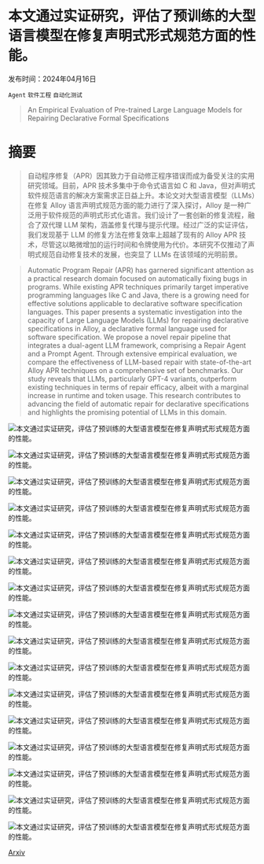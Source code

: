 # 本文通过实证研究，评估了预训练的大型语言模型在修复声明式形式规范方面的性能。

发布时间：2024年04月16日

`Agent` `软件工程` `自动化测试`

> An Empirical Evaluation of Pre-trained Large Language Models for Repairing Declarative Formal Specifications

# 摘要

> 自动程序修复（APR）因其致力于自动修正程序错误而成为备受关注的实用研究领域。目前，APR 技术多集中于命令式语言如 C 和 Java，但对声明式软件规范语言的解决方案需求正日益上升。本论文对大型语言模型（LLMs）在修复 Alloy 语言声明式规范方面的能力进行了深入探讨，Alloy 是一种广泛用于软件规范的声明式形式化语言。我们设计了一套创新的修复流程，融合了双代理 LLM 架构，涵盖修复代理与提示代理。经过广泛的实证评估，我们发现基于 LLM 的修复方法在修复效率上超越了现有的 Alloy APR 技术，尽管这以略微增加的运行时间和令牌使用为代价。本研究不仅推动了声明式规范自动修复技术的发展，也突显了 LLMs 在该领域的光明前景。

> Automatic Program Repair (APR) has garnered significant attention as a practical research domain focused on automatically fixing bugs in programs. While existing APR techniques primarily target imperative programming languages like C and Java, there is a growing need for effective solutions applicable to declarative software specification languages. This paper presents a systematic investigation into the capacity of Large Language Models (LLMs) for repairing declarative specifications in Alloy, a declarative formal language used for software specification. We propose a novel repair pipeline that integrates a dual-agent LLM framework, comprising a Repair Agent and a Prompt Agent. Through extensive empirical evaluation, we compare the effectiveness of LLM-based repair with state-of-the-art Alloy APR techniques on a comprehensive set of benchmarks. Our study reveals that LLMs, particularly GPT-4 variants, outperform existing techniques in terms of repair efficacy, albeit with a marginal increase in runtime and token usage. This research contributes to advancing the field of automatic repair for declarative specifications and highlights the promising potential of LLMs in this domain.

![本文通过实证研究，评估了预训练的大型语言模型在修复声明式形式规范方面的性能。](../../..//opt/data/Projects/HuggingArxiv/paper_images/2404.11050/x1.png)

![本文通过实证研究，评估了预训练的大型语言模型在修复声明式形式规范方面的性能。](../../..//opt/data/Projects/HuggingArxiv/paper_images/2404.11050/x2.png)

![本文通过实证研究，评估了预训练的大型语言模型在修复声明式形式规范方面的性能。](../../..//opt/data/Projects/HuggingArxiv/paper_images/2404.11050/x3.png)

![本文通过实证研究，评估了预训练的大型语言模型在修复声明式形式规范方面的性能。](../../..//opt/data/Projects/HuggingArxiv/paper_images/2404.11050/x4.png)

![本文通过实证研究，评估了预训练的大型语言模型在修复声明式形式规范方面的性能。](../../..//opt/data/Projects/HuggingArxiv/paper_images/2404.11050/x5.png)

![本文通过实证研究，评估了预训练的大型语言模型在修复声明式形式规范方面的性能。](../../..//opt/data/Projects/HuggingArxiv/paper_images/2404.11050/x6.png)

![本文通过实证研究，评估了预训练的大型语言模型在修复声明式形式规范方面的性能。](../../..//opt/data/Projects/HuggingArxiv/paper_images/2404.11050/x7.png)

![本文通过实证研究，评估了预训练的大型语言模型在修复声明式形式规范方面的性能。](../../..//opt/data/Projects/HuggingArxiv/paper_images/2404.11050/x8.png)

![本文通过实证研究，评估了预训练的大型语言模型在修复声明式形式规范方面的性能。](../../..//opt/data/Projects/HuggingArxiv/paper_images/2404.11050/x9.png)

![本文通过实证研究，评估了预训练的大型语言模型在修复声明式形式规范方面的性能。](../../..//opt/data/Projects/HuggingArxiv/paper_images/2404.11050/x10.png)

![本文通过实证研究，评估了预训练的大型语言模型在修复声明式形式规范方面的性能。](../../..//opt/data/Projects/HuggingArxiv/paper_images/2404.11050/x11.png)

![本文通过实证研究，评估了预训练的大型语言模型在修复声明式形式规范方面的性能。](../../..//opt/data/Projects/HuggingArxiv/paper_images/2404.11050/x12.png)

![本文通过实证研究，评估了预训练的大型语言模型在修复声明式形式规范方面的性能。](../../..//opt/data/Projects/HuggingArxiv/paper_images/2404.11050/x13.png)

![本文通过实证研究，评估了预训练的大型语言模型在修复声明式形式规范方面的性能。](../../..//opt/data/Projects/HuggingArxiv/paper_images/2404.11050/x14.png)

![本文通过实证研究，评估了预训练的大型语言模型在修复声明式形式规范方面的性能。](../../..//opt/data/Projects/HuggingArxiv/paper_images/2404.11050/x15.png)

![本文通过实证研究，评估了预训练的大型语言模型在修复声明式形式规范方面的性能。](../../..//opt/data/Projects/HuggingArxiv/paper_images/2404.11050/x16.png)

[Arxiv](https://arxiv.org/abs/2404.11050)